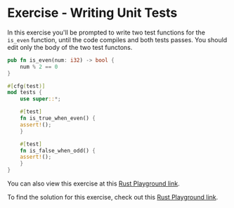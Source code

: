 # Exercise - Writing Unit Tests

In this exercise you'll be prompted to write two test functions for the `is_even` function, until
the code compiles and both tests passes. You should edit only the body of the two test functons.

```rust
pub fn is_even(num: i32) -> bool {
    num % 2 == 0
}

#[cfg(test)]
mod tests {
    use super::*;

    #[test]
    fn is_true_when_even() {
	assert!();
    }

    #[test]
    fn is_false_when_odd() {
	assert!();
    }
}
```

You can also view this exercise at this [Rust Playground link](https://play.rust-lang.org/?version=stable&mode=debug&edition=2018&gist=2af390896e18dda3bb70c0a3de4c4aa1).

To find the solution for this exercise, check out this [Rust Playground link](https://play.rust-lang.org/?version=stable&mode=debug&edition=2018&gist=1832ce3596a0f9e9104f5752199fbbe7).
